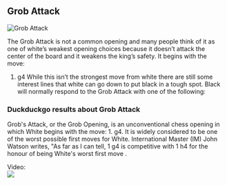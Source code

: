 ## Grob Attack

![Grob Attack](https://www.thechesswebsite.com/wp-content/uploads/2018/10/grob-attack.png)

The Grob Attack is not a common opening and many people think of it as one of white’s weakest opening choices because it doesn’t attack the center of the board and it weakens the king’s safety. It begins with the move:
1. g4
While this isn’t the strongest move from white there are still some interest lines that white can go down to put black in a tough spot. Black will normally respond to the Grob Attack with one of the following:


### Duckduckgo results about Grob Attack

Grob's Attack, or the Grob Opening, is an unconventional chess opening in which White begins with the move: 1. g4. It is widely considered to be one of the worst possible first moves for White. International Master (IM) John Watson writes, "As far as I can tell, 1 g4 is competitive with 1 h4 for the honour of being White's worst first move .

Video:  
[![](https://tse2.mm.bing.net/th?id=OVP.KSYIlCQnb9CLr00gPueBJgHgFo&pid=Api)](https://www.youtube.com/watch?v=LbrZnV38VMY)

